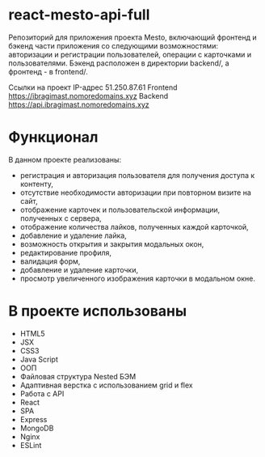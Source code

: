 # react-mesto-api-full

Репозиторий для приложения проекта Mesto, включающий фронтенд и бэкенд части приложения со следующими возможностями: авторизации и регистрации пользователей, операции с карточками и пользователями. Бэкенд расположен в директории backend/, а фронтенд - в frontend/.

Ссылки на проект
IP-адрес 51.250.87.61
Frontend https://ibragimast.nomoredomains.xyz
Backend https://api.ibragimast.nomoredomains.xyz

# Функционал

В данном проекте реализованы:

- регистрация и авторизация пользователя для получения доступа к контенту,
- отсутствие необходимости авторизации при повторном визите на сайт,
- отображение карточек и пользовательской информации, полученных с сервера,
- отображение количества лайков, полученных каждой карточкой,
- добавление и удаление лайка,
- возможность открытия и закрытия модальных окон,
- редактирование профиля,
- валидация форм,
- добавление и удаление карточки,
- просмотр увеличенного изображения карточки в модальном окне.

# В проекте использованы

- HTML5
- JSX
- CSS3
- Java Script
- ООП
- Файловая структура Nested БЭМ
- Адаптивная верстка с использованием grid и flex
- Работа с API
- React
- SPA
- Express
- MongoDB
- Nginx
- ESLint
